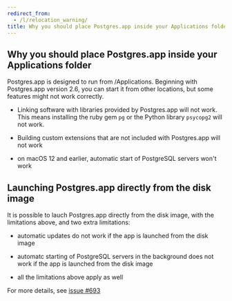 ```yaml
---
redirect_from:
  - /l/relocation_warning/
title: Why you should place Postgres.app inside your Applications folder 
---
```



Why you should place Postgres.app inside your Applications folder
---------------------------------------------------

Postgres.app is designed to run from /Applications. Beginning with Postgres.app version 2.6, you can start it from other locations, but some features might not work correctly.

- Linking software with libraries provided by Postgres.app will not work.
  This means installing the ruby gem `pg` or the Python library `psycopg2` will not work.
  
- Building custom extensions that are not included with Postgres.app will not work

- on macOS 12 and earlier, automatic start of PostgreSQL servers won't work

Launching Postgres.app directly from the disk image
---------------------------------------------------

It is possible to lauch Postgres.app directly from the disk image, with the limitations above, and two extra limitations:

- automatic updates do not work if the app is launched from the disk image

- automatc starting of PostgreSQL servers in the background does not work if the app is launched from the disk image

- all the limitations above apply as well

For more details, see [issue #693](https://github.com/PostgresApp/PostgresApp/issues/693)